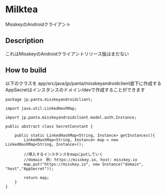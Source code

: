 # Milktea
MisskeyのAndroidクライアント

## Description
これはMisskeyのAndroidクライアントリリース版はまだない

## How to build

以下のクラスを
app/src/java/jp/panta/misskeyandroidclient直下に作成する
AppSecretはインスタンスのドメイン/devで作成することができます
```
package jp.panta.misskeyandroidclient;

import java.util.LinkedHashMap;

import jp.panta.misskeyandroidclient.model.auth.Instance;

public abstract class SecretConstant {
    
    public static LinkedHashMap<String, Instance> getInstances(){
        LinkedHashMap<String, Instance> map = new LinkedHashMap<String, Instance>();
        
        //導入するインスタンスをmapにputしていく
        //domain　例: https://misskey.io, host: misskey.io
        map.put("https://misskey.io", new Instance("domain", "host","AppSecret"));
        
        return map;
    }
}
```